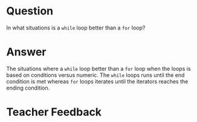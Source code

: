 # Question

In what situations is a `while` loop better than a `for` loop?

# Answer

The situations where a `while` loop better than a `for` loop when the loops is based on conditions versus numeric. The `while` loops runs until the end condition is met whereas `for` loops iterates until the iterators reaches the ending condition.

# Teacher Feedback
